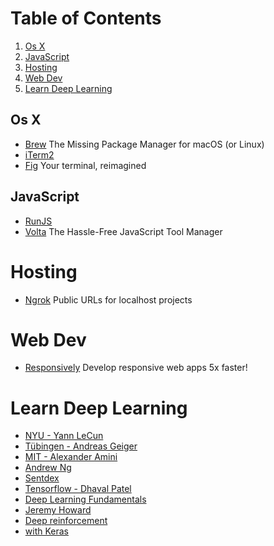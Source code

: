 # Table of Contents
1. [Os X](#os-x)
2. [JavaScript](#javascript)
3. [Hosting](#hosting)
4. [Web Dev](#web-dev)
5. [Learn Deep Learning](#learn-deep-learning)

## Os X

- [Brew](https://brew.sh) The Missing Package Manager for macOS (or Linux)
- [iTerm2](https://iterm2.com)
- [Fig](https://fig.io) Your terminal, reimagined

## JavaScript

- [RunJS](https://runjs.app)
- [Volta](https://volta.sh) The Hassle-Free JavaScript Tool Manager

# Hosting

- [Ngrok](https://ngrok.com) Public URLs for localhost projects

# Web Dev

- [Responsively](https://responsively.app) Develop responsive web apps 5x faster!

# Learn Deep Learning

- [NYU - Yann LeCun](https://www.youtube.com/playlist?list=PL80I41oVxglKcAHllsU0txr3OuTTaWX2v)
- [Tübingen - Andreas Geiger](https://www.youtube.com/playlist?list=PL05umP7R6ij3NTWIdtMbfvX7Z-4WEXRqD)
- [MIT - Alexander Amini](https://www.youtube.com/playlist?list=PLtBw6njQRU-rwp5__7C0oIVt26ZgjG9NI)
- [Andrew Ng](https://www.youtube.com/playlist?list=PLkDaE6sCZn6Ec-XTbcX1uRg2_u4xOEky0)
- [Sentdex](https://www.youtube.com/playlist?list=PLQVvvaa0QuDfhTox0AjmQ6tvTgMBZBEXN)
- [Tensorflow - Dhaval Patel](https://www.youtube.com/playlist?list=PLeo1K3hjS3uu7CxAacxVndI4bE_o3BDtO)
- [Deep Learning Fundamentals](https://www.youtube.com/playlist?list=PLZbbT5o_s2xq7LwI2y8_QtvuXZedL6tQU)
- [Jeremy Howard](https://www.youtube.com/playlist?list=PLfYUBJiXbdtRL3FMB3GoWHRI8ieU6FhfM)
- [Deep reinforcement](https://www.youtube.com/playlist?list=PL-9x0_FO_lgmP3TtVCD4X1U9oSalSuI1o)
- [with Keras](https://www.youtube.com/playlist?list=PLZsOBAyNTZwYuFfht61R0b-N1TNIX5_Vy)

